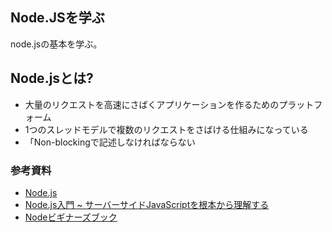 ## Node.JSを学ぶ

node.jsの基本を学ぶ。

## Node.jsとは?

- 大量のリクエストを高速にさばくアプリケーションを作るためのプラットフォーム
- 1つのスレッドモデルで複数のリクエストをさばける仕組みになっている
- 「Non-blockingで記述しなければならない


### 参考資料

- [Node.js](https://nodejs.org/ja/)
- [Node.js入門 ~ サーバーサイドJavaScriptを根本から理解する](https://nakanoh.net/article/node-entry-book)
- [Nodeビギナーズブック](https://www.nodebeginner.org/index-jp.html)

